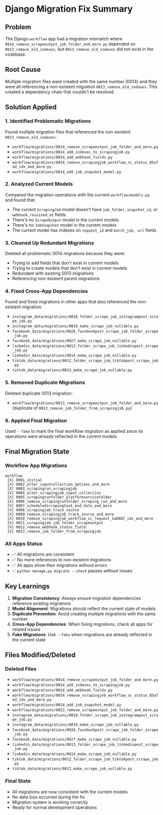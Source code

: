 # Django Migration Fix Summary

## Problem
The Django `workflow` app had a migration mismatch where `0014_remove_scrapeoutput_job_folder_and_more.py` depended on `0013_remove_old_indexes`, but `0013_remove_old_indexes` did not exist in the codebase.

## Root Cause
Multiple migration files were created with the same number (0014) and they were all referencing a non-existent migration `0013_remove_old_indexes`. This created a dependency chain that couldn't be resolved.

## Solution Applied

### 1. **Identified Problematic Migrations**
Found multiple migration files that referenced the non-existent `0013_remove_old_indexes`:
- `workflow/migrations/0014_remove_scrapeoutput_job_folder_and_more.py`
- `workflow/migrations/0014_add_indexes_to_scrapingjob.py`
- `workflow/migrations/0014_add_webhook_fields.py`
- `workflow/migrations/0014_remove_scrapingjob_workflow_sc_status_85a7ad_idx_and_more.py`
- `workflow/migrations/0014_add_job_snapshot_model.py`

### 2. **Analyzed Current Models**
Compared the migration operations with the current `workflow/models.py` and found that:
- The current `ScrapingJob` model doesn't have `job_folder`, `snapshot_id`, or `webhook_received_at` fields
- There's no `ScrapeOutput` model in the current models
- There's no `JobSnapshot` model in the current models
- The current model has indexes on `request_id` and `batch_job, url` fields

### 3. **Cleaned Up Redundant Migrations**
Deleted all problematic 0014 migrations because they were:
- Trying to add fields that don't exist in current models
- Trying to create models that don't exist in current models
- Redundant with existing 0013 migrations
- Referencing non-existent parent migrations

### 4. **Fixed Cross-App Dependencies**
Found and fixed migrations in other apps that also referenced the non-existent migration:
- `instagram_data/migrations/0018_folder_scrape_job_instagrampost_scrape_job.py`
- `instagram_data/migrations/0019_make_scrape_job_nullable.py`
- `facebook_data/migrations/0026_facebookpost_scrape_job_folder_scrape_job.py`
- `facebook_data/migrations/0027_make_scrape_job_nullable.py`
- `linkedin_data/migrations/0013_folder_scrape_job_linkedinpost_scrape_job.py`
- `linkedin_data/migrations/0014_make_scrape_job_nullable.py`
- `tiktok_data/migrations/0012_folder_scrape_job_tiktokpost_scrape_job.py`
- `tiktok_data/migrations/0013_make_scrape_job_nullable.py`

### 5. **Removed Duplicate Migrations**
Deleted duplicate 0013 migration:
- `workflow/migrations/0013_remove_scrapeoutput_job_folder_and_more.py` (duplicate of `0013_remove_job_folder_from_scrapingjob.py`)

### 6. **Applied Final Migration**
Used `--fake` to mark the final workflow migration as applied since its operations were already reflected in the current models.

## Final Migration State

### Workflow App Migrations
```
workflow
 [X] 0001_initial
 [X] 0002_alter_inputcollection_options_and_more
 [X] 0003_scrapingrun_scrapingjob
 [X] 0004_alter_scrapingjob_input_collection
 [X] 0005_scrapingrunfolder_platformservicefolder
 [X] 0006_remove_scrapingrunfolder_scraping_run_and_more
 [X] 0007_scheduledscrapingtask_end_date_and_more
 [X] 0008_scrapingjob_track_source
 [X] 0009_remove_scrapingjob_track_source_and_more
 [X] 0010_remove_scrapingjob_workflow_sc_request_1a8087_idx_and_more
 [X] 0011_scrapingjob_job_folder_scrapeoutput
 [X] 0012_remove_webhook_status_field
 [X] 0013_remove_job_folder_from_scrapingjob
```

### All Apps Status
- ✅ All migrations are consistent
- ✅ No more references to non-existent migrations
- ✅ All apps show their migrations without errors
- ✅ `python manage.py migrate --check` passes without issues

## Key Learnings

1. **Migration Consistency**: Always ensure migration dependencies reference existing migrations
2. **Model Alignment**: Migrations should reflect the current state of models
3. **Duplicate Prevention**: Avoid creating multiple migrations with the same number
4. **Cross-App Dependencies**: When fixing migrations, check all apps for related issues
5. **Fake Migrations**: Use `--fake` when migrations are already reflected in the current state

## Files Modified/Deleted

### Deleted Files
- `workflow/migrations/0014_remove_scrapeoutput_job_folder_and_more.py`
- `workflow/migrations/0014_add_indexes_to_scrapingjob.py`
- `workflow/migrations/0014_add_webhook_fields.py`
- `workflow/migrations/0014_remove_scrapingjob_workflow_sc_status_85a7ad_idx_and_more.py`
- `workflow/migrations/0014_add_job_snapshot_model.py`
- `workflow/migrations/0013_remove_scrapeoutput_job_folder_and_more.py`
- `instagram_data/migrations/0018_folder_scrape_job_instagrampost_scrape_job.py`
- `instagram_data/migrations/0019_make_scrape_job_nullable.py`
- `facebook_data/migrations/0026_facebookpost_scrape_job_folder_scrape_job.py`
- `facebook_data/migrations/0027_make_scrape_job_nullable.py`
- `linkedin_data/migrations/0013_folder_scrape_job_linkedinpost_scrape_job.py`
- `linkedin_data/migrations/0014_make_scrape_job_nullable.py`
- `tiktok_data/migrations/0012_folder_scrape_job_tiktokpost_scrape_job.py`
- `tiktok_data/migrations/0013_make_scrape_job_nullable.py`

### Final State
- All migrations are now consistent with the current models
- No data loss occurred during the fix
- Migration system is working correctly
- Ready for normal development operations
